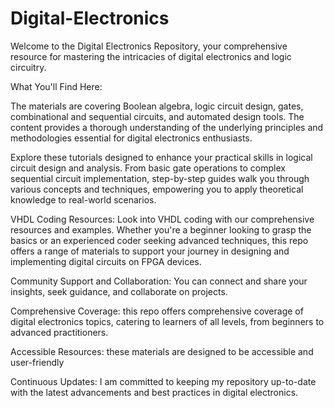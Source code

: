 # Digital-Electronics
Welcome to the Digital Electronics Repository, your comprehensive resource for mastering the intricacies of digital electronics and logic circuitry.

What You'll Find Here:

The materials are covering Boolean algebra, logic circuit design, gates, combinational and sequential circuits, and automated design tools. The content provides a thorough understanding of the underlying principles and methodologies essential for digital electronics enthusiasts.

Explore these tutorials designed to enhance your practical skills in logical circuit design and analysis. From basic gate operations to complex sequential circuit implementation, step-by-step guides walk you through various concepts and techniques, empowering you to apply theoretical knowledge to real-world scenarios.

VHDL Coding Resources: Look into VHDL coding with our comprehensive resources and examples. Whether you're a beginner looking to grasp the basics or an experienced coder seeking advanced techniques, this repo offers a range of materials to support your journey in designing and implementing digital circuits on FPGA devices.

Community Support and Collaboration: You can connect and share your insights, seek guidance, and collaborate on projects.

Comprehensive Coverage: this repo offers comprehensive coverage of digital electronics topics, catering to learners of all levels, from beginners to advanced practitioners.

Accessible Resources: these materials are designed to be accessible and user-friendly

Continuous Updates: I am committed to keeping my repository up-to-date with the latest advancements and best practices in digital electronics.

